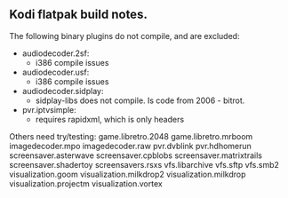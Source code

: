 
## Kodi flatpak build notes.

The following binary plugins do not compile, and are excluded:

 * audiodecoder.2sf:
   - i386 compile issues
 * audiodecoder.usf:
   - i386 compile issues
 * audiodecoder.sidplay:
   - sidplay-libs does not compile. Is code from 2006 - bitrot.
 * pvr.iptvsimple:
   - requires rapidxml, which is only headers

Others need try/testing:
game.libretro.2048
game.libretro.mrboom
imagedecoder.mpo
imagedecoder.raw
pvr.dvblink
pvr.hdhomerun
screensaver.asterwave
screensaver.cpblobs
screensaver.matrixtrails
screensaver.shadertoy
screensavers.rsxs
vfs.libarchive
vfs.sftp
vfs.smb2
visualization.goom
visualization.milkdrop2
visualization.milkdrop
visualization.projectm
visualization.vortex





